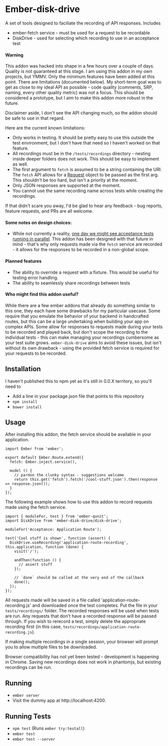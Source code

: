 # Ember-disk-drive

A set of tools designed to faciliate the recording of API responses.
Includes
* ember-fetch service - must be used for a request to be recordable
* DiskDrive - used for selecting which recording to use in an acceptance test

#### Warning
This addon was hacked into shape in a few hours over a couple of days. Quality
is not guaranteed at this stage. I am using this addon in my own projects, but YMMV.
Only the minimum features have been added at this point. There are limitations (documented
below). My short-term goal was to get as close to my ideal API as possible - code quality
(comments, SRP, naming, every other quality metric) was not a focus. This should be considered
a prototype, but I aim to make this addon more robust in the future.

Disclaimer aside, I don't see the API changing much, so the addon should be safe to use
in that regard.

Here are the current known limitations:
* Only works in testing. It should be pretty easy to use this outside the test environment,
  but I don't have that need so I haven't worked on that feature.
* All recordings must be in the `/tests/recordings` directory - nesting inside deeper folders
  does not work. This should be easy to implement as well.
* The first argument to `fetch` is assumed to be a string containing the URI. The `fetch` API
  allows for a [Request](https://developer.mozilla.org/en-US/docs/Web/API/Request) object to be
  passed as the first arg. This shouldn't be too hard, but isn't a priority at the moment.
* Only JSON responses are supported at the moment.
* You cannot use the same recording name across tests while creating the recordings.

If that didn't scare you away, I'd be glad to hear any feedback - bug reports, feature requests,
and PRs are all welcome.

#### Some notes on design choices:
* While not currently a reality, [one day we might see acceptance tests running in parallel](http://discuss.emberjs.com/t/are-1ms-unit-tests-achievable/8169/3).
  This addon has been designed with that future in mind - that's why only requests made via
  the `fetch` service are recorded - it allows for the responses to be recorded in a non-global scope.

#### Planned features
* The ability to override a request with a fixture. This would be useful for testing
  error handling.
* The ability to seamlessly share recordings between tests

#### Who might find this addon useful?
While there are a few ember addons that already do something similar to this one, they each have
some drawbacks for my particular usecase. Some require that you emulate the behavior of your
backend in handcrafted routes, but this can be a large undertaking when building your app on complex APIs.
Some allow for responses to requests made during your tests to be recorded and played back, but
don't scope the recording to the individual tests - this can make managing your recordings
cumbersome as your test suite grows. `ember-disk-drive` aims to avoid these issues, but isn't
without its own drawback - using the provided fetch service is required for your requests to
be recorded.

## Installation

I haven't published this to npm yet as it's still in 0.0.X territory, so you'll need to

* Add a line in your package.json file that points to this repository
* `npm install`
* `bower install`

## Usage
After installing this addon, the fetch service should be available in your application.

```
import Ember from 'ember';

export default Ember.Route.extend({
  fetch: Ember.inject.service(),

  model () {
    // pardon the clunky syntax - suggestions welcome
    return this.get('fetch').fetch('/cool-stuff.json').then(response => response.json());
  }
});
```

The following example shows how to use this addon to record requests made using the fetch service.

```
import { moduleFor, test } from 'ember-qunit';
import DiskDrive from 'ember-disk-drive/disk-drive';

moduleFor('Acceptance: Application Route');

test('Cool stuff is shown', function (assert) {
  DiskDrive.useRecording('application-route-recording', this.application, function (done) {
    visit('/');

    andThen(function () {
      // assert stuff
    });

    // `done` should be called at the very end of the callback
    done();
  });
});
```

All requests made will be saved in a file called 'application-route-recording.js' and downloaded
once the test completes. Put the file in your `tests/recordings/` folder. The recorded
responses will be used when tests are run. Any requests that don't have a recorded response
will be passed through. If you wish to rerecord a test, simply delete the appropriate
recording first (in this case, `tests/recordings/application-route-recording.js`).

If making multiple recordings in a single session, your browser will prompt you to allow multiple files
to be downloaded.

Browser compatibility has not yet been tested - development is happening in Chrome. Saving new recordings
does not work in phantomjs, but existing recordings can be run.

## Running

* `ember server`
* Visit the dummy app at http://localhost:4200.

## Running Tests

* `npm test` (Runs `ember try:testall`)
* `ember test`
* `ember test --server`

